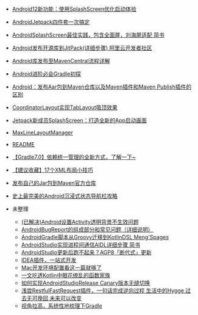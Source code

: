 - [Android12新功能：使用SplashScreen优化启动体验](Android12新功能：使用SplashScreen优化启动体验.md)
- [AndroidJetpack四件套一次搞定](AndroidJetpack四件套一次搞定.md)
- [AndroidSplashScreen最佳实践，包含全面屏，刘海屏适配 简书](AndroidSplashScreen最佳实践，包含全面屏，刘海屏适配-简书.md)
- [Android发布开源库到JitPack(详细步骤) 阿里云开发者社区](Android发布开源库到JitPack(详细步骤)-阿里云开发者社区.md)
- [Android库发布至MavenCentral流程详解](Android库发布至MavenCentral流程详解.md)
- [Android进阶必会Gradle初探](Android进阶必会Gradle初探.md)
- [Android：发布Aar包到Maven仓库以及Maven插件和Maven Publish插件的区别](Android：发布aar包到maven仓库以及maven插件和maven-publish插件的区别.md)
- [CoordinatorLayout实现TabLayout吸顶效果](CoordinatorLayout实现TabLayout吸顶效果.md)
- [Jetpack新成员SplashScreen：打造全新的App启动画面](Jetpack新成员SplashScreen：打造全新的App启动画面.md)
- [MaxLineLayoutManager](MaxLineLayoutManager.md)
- [README](README.md)
- [【Gradle7.0】依赖统一管理的全新方式，了解一下~](【Gradle7.0】依赖统一管理的全新方式，了解一下~.md)
- [【建议收藏】17个XML布局小技巧](【建议收藏】17个XML布局小技巧.md)
- [发布自己的Jar包到Maven官方仓库](发布自己的jar包到Maven官方仓库.md)
- [史上最完美的Android沉浸式状态导航栏攻略](史上最完美的Android沉浸式状态导航栏攻略.md)

- 未整理
  - [(已解决)Android设置Activity透明背景不生效问题](未整理/(已解决)Android设置Activity透明背景不生效问题.md)
  - [AndroidBugReport的组成部分和常见问题（详细说明）](未整理/AndroidBugReport的组成部分和常见问题（详细说明）.md)
  - [AndroidGradle脚本从Groovy迁移到KotlinDSL Meng'Spages](未整理/AndroidGradle脚本从Groovy迁移到KotlinDSL-Meng'spages.md)
  - [AndroidStudio实现进程间通信AIDL详细步骤 简书](未整理/AndroidStudio实现进程间通信AIDL详细步骤-简书.md)
  - [AndroidStudio更新后跑不起来？AGP8「断代式」更新](未整理/AndroidStudio更新后跑不起来？AGP8「断代式」更新.md)
  - [IDEA插件，一站式开发](未整理/IDEA插件，一站式开发.md)
  - [Mac开发环境配置看这一篇就够了](未整理/Mac开发环境配置看这一篇就够了.md)
  - [一文吃透Kotlin中眼花缭乱的函数家族   ](未整理/一文吃透Kotlin中眼花缭乱的函数家族---.md)
  - [如何实现AndroidStudioRelease Canary版本无缝切换](未整理/如何实现AndroidStudioRelease-Canary版本无缝切换.md)
  - [浅尝RestfulFastRequest插件，一句话完成逆向过程 生活中的Hygge 过去无可挽回 未来可以改变](未整理/浅尝RestfulFastRequest插件，一句话完成逆向过程-生活中的Hygge-过去无可挽回-未来可以改变.md)
  - [视角拉高，系统性地梳理下Gradle](未整理/视角拉高，系统性地梳理下Gradle.md)
